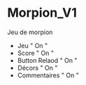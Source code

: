 # Morpion_V1

Jeu de morpion

- Jeu " On "
- Score " On "
- Button Relaod " On "
- Décors " On "
- Commentaires " On "
